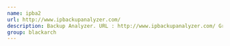 ```yaml
---
name: ipba2
url: http://www.ipbackupanalyzer.com/
description: Backup Analyzer. URL : http://www.ipbackupanalyzer.com/ Groups : blackarch blackarch-forensic
group: blackarch
---
```

